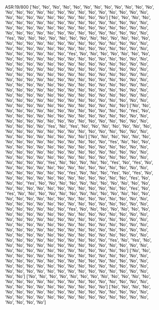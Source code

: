 ASR:19/800
['No', 'No', 'No', 'No', 'No', 'No', 'No', 'No', 'No', 'No', 'No', 'No', 'No', 'No', 'No', 'No', 'No', 'No', 'No', 'No', 'No', 'No', 'No', 'No', 'No', 'No', 'No', 'No', 'No', 'No', 'No', 'No', 'No', 'No', 'No', 'No']
['No', 'No', 'No', 'No', 'No', 'No', 'No', 'No', 'No', 'No', 'No', 'No', 'No', 'No', 'No', 'No', 'No', 'No', 'No', 'No', 'No', 'No', 'No', 'No', 'No', 'No', 'No', 'No', 'No', 'No', 'No', 'No', 'No', 'No', 'No', 'No', 'No', 'No', 'No', 'No', 'No', 'No', 'No', 'No', 'No', 'No', 'Yes', 'No', 'No', 'No', 'No', 'No', 'No', 'No', 'No', 'No', 'No', 'No', 'No', 'No', 'No', 'No', 'No', 'No', 'No', 'No', 'No', 'No', 'No', 'No', 'No', 'No', 'No', 'No', 'No', 'No', 'No', 'No', 'No', 'No', 'No', 'No', 'No', 'No', 'No', 'No', 'No', 'No', 'No', 'No', 'No', 'No', 'No', 'No', 'Yes', 'No', 'No', 'No', 'No', 'No', 'No', 'No', 'No', 'No', 'No', 'No', 'No', 'No', 'No', 'No', 'No', 'No', 'No', 'No', 'No', 'No', 'No', 'No', 'No', 'No', 'No', 'No', 'No', 'No', 'No', 'No', 'No', 'No', 'No', 'No', 'No', 'No', 'No', 'No', 'No', 'No', 'No', 'No', 'No', 'No', 'No', 'No', 'No', 'No', 'No', 'No', 'No', 'No', 'No', 'No', 'No', 'No', 'No', 'No', 'No', 'No', 'No', 'No', 'No', 'No', 'No', 'No', 'No', 'No', 'No', 'No', 'No', 'No', 'No', 'No', 'No', 'No', 'No', 'No', 'No', 'No', 'No', 'No', 'No', 'No', 'No', 'No', 'No', 'No', 'No', 'No', 'No', 'No', 'No', 'No', 'No', 'No', 'No', 'No', 'No', 'No', 'No', 'No', 'No', 'No', 'No', 'No', 'No', 'No', 'No', 'No', 'No', 'No', 'No', 'No', 'No', 'No', 'No', 'No', 'No', 'No', 'No', 'No', 'No', 'No', 'No', 'No', 'No', 'No', 'No', 'No', 'No', 'No', 'No', 'No', 'No', 'No', 'No', 'No', 'No', 'No', 'No', 'No', 'No', 'No']
['No', 'No', 'No', 'No', 'No', 'No', 'No', 'No', 'No', 'No', 'No', 'No', 'No', 'No', 'Yes', 'No', 'No', 'No', 'No', 'No', 'No', 'No', 'No', 'No', 'No', 'No', 'No', 'No', 'No', 'No', 'No', 'No', 'No', 'No', 'No', 'No', 'No', 'No', 'No', 'No', 'No', 'No', 'No', 'No', 'No', 'No', 'No', 'No', 'Yes', 'No', 'Yes', 'No', 'No', 'No', 'No', 'No', 'No', 'No', 'No', 'No', 'No', 'No', 'No', 'No', 'No', 'No', 'No', 'No', 'No', 'No', 'No', 'No', 'No', 'No', 'No', 'No', 'No', 'No', 'No', 'No']
['No', 'No', 'No', 'No', 'No', 'No', 'No', 'No', 'No', 'No', 'No', 'No', 'No', 'No', 'No', 'No', 'Yes', 'No', 'No', 'No', 'No', 'No', 'No', 'No', 'No', 'No', 'No', 'No', 'No', 'No', 'No', 'No', 'No', 'No', 'No', 'No', 'No', 'No', 'No', 'No', 'No', 'No', 'No', 'No', 'No', 'No', 'No', 'No', 'No', 'No', 'No', 'No', 'No', 'No', 'No', 'No', 'No', 'No', 'No', 'No', 'No', 'No', 'No', 'No', 'No', 'No', 'Yes', 'No', 'No', 'No', 'No', 'No', 'Yes', 'No', 'Yes', 'No', 'No', 'No', 'No', 'No', 'No', 'No', 'No', 'No', 'No', 'No', 'No', 'No', 'No', 'No', 'No', 'No', 'No', 'No', 'No', 'No', 'Yes', 'No', 'No', 'No', 'Yes', 'No', 'Yes', 'No', 'No', 'No', 'No', 'No', 'No', 'No', 'No', 'No', 'No', 'No', 'No', 'No', 'Yes', 'No', 'No', 'No', 'Yes', 'No', 'No', 'No', 'No', 'No', 'No', 'No', 'No', 'No', 'No', 'No', 'No', 'No', 'No', 'No', 'No', 'No', 'No', 'No', 'No', 'No', 'No', 'No', 'Yes', 'No', 'Yes', 'No', 'No', 'No', 'No', 'No', 'No', 'No', 'No', 'No', 'No', 'No', 'No', 'No', 'No', 'No', 'No', 'No', 'No', 'No', 'No', 'No', 'No', 'No', 'No', 'No', 'No', 'No', 'No', 'No', 'No', 'No', 'No', 'No', 'No', 'No', 'No', 'No', 'No', 'No', 'No', 'No', 'No', 'No', 'No', 'No', 'No', 'No', 'Yes', 'No', 'No', 'No', 'No', 'No', 'No', 'No', 'No', 'No', 'No', 'No', 'No', 'No', 'No', 'No', 'No', 'No', 'No', 'No', 'No', 'No', 'No', 'No', 'No', 'No', 'No', 'No', 'No', 'No', 'No', 'No', 'No', 'No', 'No', 'No', 'No', 'No', 'No', 'No', 'No', 'No', 'No', 'No', 'No', 'No', 'No', 'No', 'No', 'No', 'No', 'No', 'No', 'No', 'No', 'No', 'No', 'No', 'No', 'No', 'No', 'No', 'No', 'No', 'No', 'No', 'No', 'No', 'No', 'No', 'No', 'No', 'No', 'No', 'No', 'No', 'No', 'No', 'No', 'No', 'No', 'No', 'No', 'No', 'No', 'No', 'No', 'No', 'Yes', 'No', 'Yes', 'No', 'No', 'No', 'No', 'No', 'No', 'No', 'No', 'No', 'No', 'No', 'No', 'No', 'No', 'No', 'No', 'No', 'No', 'No', 'No', 'No', 'No', 'No', 'No', 'No', 'No', 'No']
['No', 'No', 'No', 'No', 'No', 'No', 'No', 'No', 'No', 'No', 'No', 'No', 'No', 'No', 'No', 'No', 'No', 'No', 'No', 'No', 'No', 'No', 'No', 'No', 'No', 'No', 'No', 'No', 'No', 'No', 'No', 'No', 'No', 'No', 'No', 'No', 'No', 'No', 'No', 'No', 'No', 'No', 'No', 'No', 'No', 'No', 'No', 'No', 'No', 'No', 'No', 'No', 'No', 'No', 'No', 'No', 'No', 'No', 'No', 'No']
['No', 'No', 'No', 'No', 'No', 'No', 'No', 'No', 'No', 'No', 'No', 'No', 'No', 'No', 'No', 'No', 'No', 'No', 'No', 'No', 'No', 'No', 'No', 'No', 'No', 'No', 'No', 'No', 'No', 'No', 'No', 'No', 'No', 'No', 'No', 'No']
['No', 'No', 'No', 'No', 'No', 'No', 'No', 'No', 'No', 'No', 'No', 'No', 'No', 'No', 'No', 'No', 'No', 'No', 'No', 'No', 'No', 'No', 'No', 'No', 'No', 'No', 'No', 'No', 'No', 'No', 'No', 'No', 'No', 'No', 'No', 'No']